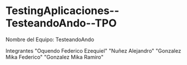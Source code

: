 # TestingAplicaciones--TesteandoAndo--TPO

Nombre del Equipo:
TesteandoAndo

Integrantes
"Oquendo Federico Ezequiel"
"Nuñez Alejandro"
"Gonzalez Mika Federico"
"Gonzalez Mika Ramiro"
